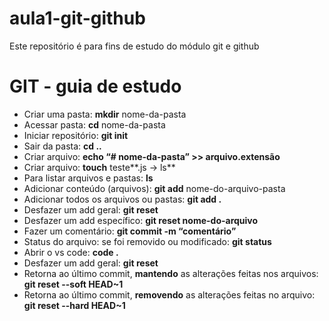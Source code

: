 # aula1-git-github
Este repositório é para fins de estudo do módulo git e github

# GIT - guia de estudo

- Criar uma pasta: **mkdir** nome-da-pasta
- Acessar pasta: **cd** nome-da-pasta
- Iniciar repositório: **git init**
- Sair da pasta: **cd ..**
- Criar arquivo: **echo “# nome-da-pasta” >> arquivo.extensão**
- Criar arquivo: **touch** teste**.js → ls**
- Para listar arquivos e pastas: **ls**
- Adicionar conteúdo (arquivos): **git add** nome-do-arquivo-pasta
- Adicionar todos os arquivos ou pastas: **git add .**
- Desfazer um add geral: **git reset**
- Desfazer um add específico: **git reset nome-do-arquivo**
- Fazer um comentário: **git commit -m “comentário”**
- Status do arquivo: se foi removido ou modificado: **git status**
- Abrir o vs code: **code .**
- Desfazer um add geral: **git reset**
- Retorna ao último commit, **mantendo** as alterações feitas nos arquivos: **git reset --soft HEAD~1**
- Retorna ao último commit, **removendo** as alterações feitas no arquivo: **git reset --hard HEAD~1**
